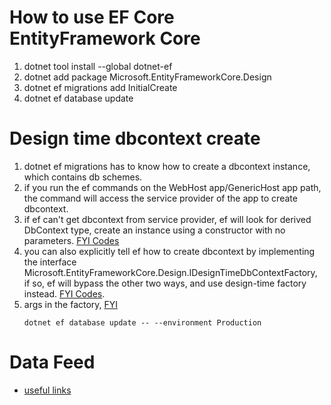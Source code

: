 # How to use EF Core EntityFramework Core
1. dotnet tool install --global dotnet-ef
1. dotnet add package Microsoft.EntityFrameworkCore.Design
1. dotnet ef migrations add InitialCreate
1. dotnet ef database update

# Design time dbcontext create
1. dotnet ef migrations has to know how to create a dbcontext instance, which contains db schemes. 
1. if you run the ef commands on the WebHost app/GenericHost app path, the command will access the service provider of the app to create dbcontext. 
1. if ef can't get dbcontext from service provider, ef will look for derived DbContext type, create an instance using a constructor with no parameters. [FYI Codes](../src/EFCore/EFMigrationWIthClass/DbDemoContext.cs)
1. you can also explicitly tell ef how to create dbcontext by implementing the interface Microsoft.EntityFrameworkCore.Design.IDesignTimeDbContextFactory<TDbContext>, if so, ef will bypass the other two ways, and use design-time factory instead.  [FYI Codes](../src/EFCore/EFMigrationWithFactory/DbDemoContextFactory.cs). 
1. args in the factory, [FYI](https://learn.microsoft.com/en-us/ef/core/cli/dbcontext-creation?tabs=dotnet-core-cli#args)
    ```
    dotnet ef database update -- --environment Production
    ```

# Data Feed 
- [useful links](https://learn.microsoft.com/en-us/ef/core/modeling/data-seeding) 